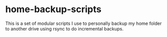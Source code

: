 # home-backup-scripts
This is a set of modular scripts I use to personally backup my home folder to another drive using rsync to do incremental backups.
